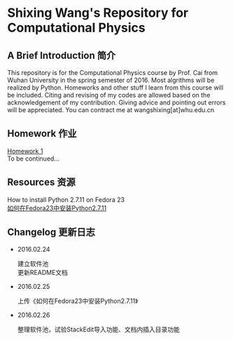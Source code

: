 # Shixing Wang's Repository for Computational Physics
## A Brief Introduction 简介
This repository is for the Computational Physics course by Prof. Cai from Wuhan University in the spring semester of 2016. Most algrithms will be realized by Python. Homeworks and other stuff I learn from this course will be included. Citing and revising of my codes are allowed based on the acknowledgement of my contribution. Giving advice and pointing out errors will be appreciated. You can contract me at wangshixing[at]whu.edu.cn
## Homework 作业
[Homework 1](https://github.com/ShixingWang/computationalphysics_N2013301020050/blob/master/Homework/Homework1) <br>
To be continued...
## Resources 资源
How to install Python 2.7.11 on Fedora 23 <br>
[如何在Fedora23中安装Python2.7.11](https://github.com/ShixingWang/computationalphysics_N2013301020050/blob/master/Resource/Fedora23.Python.2_7_11.md)
## Changelog 更新日志
- 2016.02.24   

  建立软件池<br>更新README文档

- 2016.02.25

  上传《如何在Fedora23中安装Python2.7.11》

- 2016.02.26

  整理软件池，试验StackEdit导入功能、文档内插入目录功能

